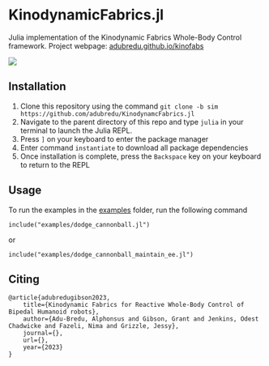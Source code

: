 # KinodynamicFabrics.jl
Julia implementation of the Kinodynamic Fabrics Whole-Body Control framework.
Project webpage: [adubredu.github.io/kinofabs](http://adubredu.github.io/kinofabs)


![](media/trailer.gif)


## Installation
1. Clone this repository using the command `git clone -b sim https://github.com/adubredu/KinodynamcFabrics.jl`
2. Navigate to the parent directory of this repo and type  `julia` in your terminal to launch the Julia REPL.
3. Press `]` on your keyboard to enter the package manager 
4. Enter command `instantiate` to download all package dependencies
5. Once installation is complete, press the `Backspace` key on your keyboard to return to the REPL

## Usage
To run the examples in the [examples](examples) folder, run the following command
```
include("examples/dodge_cannonball.jl")
```

or

```
include("examples/dodge_cannonball_maintain_ee.jl")
```

## Citing
```
@article{adubredugibson2023,
    title={Kinodynamic Fabrics for Reactive Whole-Body Control of Bipedal Humanoid robots},
    author={Adu-Bredu, Alphonsus and Gibson, Grant and Jenkins, Odest Chadwicke and Fazeli, Nima and Grizzle, Jessy},
    journal={},
    url={},
    year={2023}
}
```